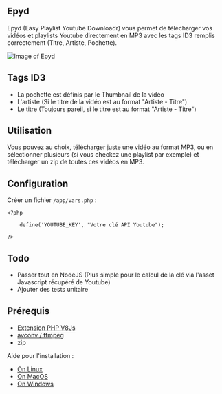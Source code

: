 ## Epyd

Epyd (Easy Playlist Youtube Downloadr) vous permet de télécharger vos vidéos et playlists Youtube directement en MP3 avec les tags ID3 remplis correctement (Titre, Artiste, Pochette). 

![Image of Epyd](http://i.imgur.com/0VpJD9M.png)

## Tags ID3

* La pochette est définis par le Thumbnail de la vidéo
* L'artiste (Si le titre de la vidéo est au format "Artiste - Titre")
* Le titre (Toujours pareil, si le titre est au format "Artiste - Titre")

## Utilisation

Vous pouvez au choix, télécharger juste une vidéo au format MP3, ou en sélectionner plusieurs (si vous checkez une playlist par exemple) et télécharger un zip de toutes ces vidéos en MP3.

## Configuration

Créer un fichier `/app/vars.php` :
```
<?php

	define('YOUTUBE_KEY', "Votre clé API Youtube");
	
?>
```

## Todo

* Passer tout en NodeJS (Plus simple pour le calcul de la clé via l'asset Javascript récupéré de Youtube)
* Ajouter des tests unitaire

## Prérequis

* [Extension PHP V8Js](http://php.net/v8js)
* [avconv / ffmpeg](https://libav.org/download/)
* zip

Aide pour l'installation :

- [On Linux](https://github.com/preillyme/v8js/blob/master/README.Linux.md)
- [On MacOS](https://github.com/preillyme/v8js/blob/master/README.MacOS.md)
- [On Windows](https://github.com/preillyme/v8js/blob/master/README.Win32.md)